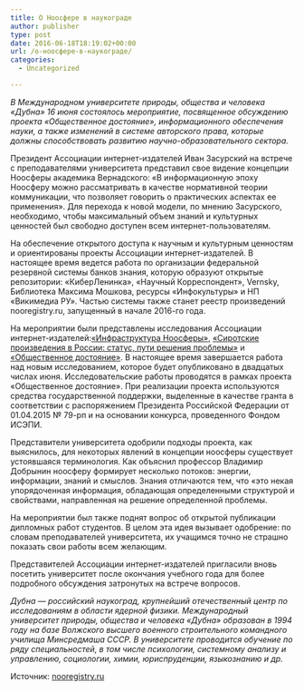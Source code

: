 ```yaml
---
title: О Ноосфере в наукограде
author: publisher
type: post
date: 2016-06-18T18:19:02+00:00
url: /о-ноосфере-в-наукограде/
categories:
  - Uncategorized

---
```

*В Международном университете природы, общества и человека «Дубна» 16 июня состоялось мероприятие, посвященное обсуждению проекта «Общественное достояние», информационного обеспечения науки, а также изменений в системе авторского права, которые должны способствовать развитию научно-образовательного сектора.*

Президент Ассоциации интернет-издателей Иван Засурский на встрече с преподавателями университета представил свое видение концепции Ноосферы академика Вернадского: «В информационную эпоху Ноосферу можно рассматривать в качестве нормативной теории коммуникации, что позволяет говорить о практических аспектах ее применения». Для перехода к новой модели, по мнению Засурского, необходимо, чтобы максимальный объем знаний и культурных ценностей был свободно доступен всем интернет-пользователям.

На обеспечение открытого доступа к научным и культурным ценностям и ориентированы проекты Ассоциации интернет-издателей. В настоящее время ведется работа по организации федеральной резервной системы банков знания, которую образуют открытые репозитории: «КиберЛенинка», «Научный Корреспондент», Vernsky, Библиотека Максима Мошкова, ресурсы «Инфокультуры» и НП «Викимедиа РУ». Частью системы также станет реестр произведений nooregistry.ru, запущенный в начале 2016-го года.

На мероприятии были представлены исследования Ассоциации интернет-издателей:[«Инфраструктура Ноосферы»][1], [«Сиротские произведения в России: статус, пути решения проблемы»][2] и [«Общественное достояние»][3]. В настоящее время завершается работа над новым исследованием, которое будет опубликовано в двадцатых числах июня. Исследовательские работы проводятся в рамках проекта «Общественное достояние». При реализации проекта используются средства государственной поддержки, выделенные в качестве гранта в соответствии с распоряжением Президента Российской Федерации от 01.04.2015 № 79-рп и на основании конкурса, проведенного Фондом ИСЭПИ.

Представители университета одобрили подходы проекта, как выяснилось, для некоторых явлений в концепции ноосферы существует устоявшаяся терминология. Как объяснил профессор Владимир Добрынин ноосферу формирует несколько потоков: энергии, информации, знаний и смыслов. Знания отличаются тем, что «это некая упорядоченная информация, обладающая определенными структурой и свойствами, направленная на решение определенной проблемы.

На мероприятии был также поднят вопрос об открытой публикации дипломных работ студентов. В целом эта идея вызывает одобрение: по словам преподавателей университета, их учащимся точно не страшно показать свои работы всем желающим.

Представителей Ассоциации интернет-издателей пригласили вновь посетить университет после окончания учебного года для более подробного обсуждения затронутых на встрече вопросов.

_Дубна — российский наукоград, крупнейший отечественный центр по исследованиям в области ядерной физики. Международный университет природы, общества и человека «Дубна» образован в 1994 году на базе Волжского высшего военного строительного командного училища Минсредмаша СССР. В университете проводится обучение по ряду специальностей, в том числе психологии, системному анализу и управлению, социологии, химии, юриспруденции, языкознанию и др._


Источник: [nooregistry.ru](http://nooregistry.ru/news/nooregistry.ru)

 [1]: http://vernsky.ru/pubs/6134/Sovremennye_instrumenty_registratsii_i_identifikatsii_v_seti_internet
 [2]: /orphans.pdf
 [3]: http://vernsky.ru/pubs/5787/Obschestvennoe_dostoyanie